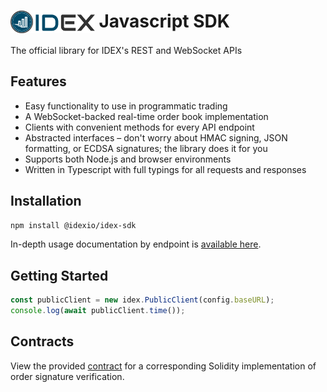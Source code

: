 <!-- markdownlint-disable MD033 -->
# <img src="assets/logo.png" alt="IDEX" height="36px" valign="top"> Javascript SDK

The official library for IDEX's REST and WebSocket APIs

## Features

- Easy functionality to use in programmatic trading
- A WebSocket-backed real-time order book implementation
- Clients with convenient methods for every API endpoint
- Abstracted interfaces – don't worry about HMAC signing, JSON formatting, or ECDSA signatures; the library does it for you
- Supports both Node.js and browser environments
- Written in Typescript with full typings for all requests and responses

## Installation

```bash
npm install @idexio/idex-sdk
```

In-depth usage documentation by endpoint is [available here](https://github.com/idexio/idex-sdk-js/blob/master//API.md).

## Getting Started

```typescript
const publicClient = new idex.PublicClient(config.baseURL);
console.log(await publicClient.time());
```


## Contracts

View the provided [contract](https://github.com/idexio/idex-sdk-js/blob/master/contracts/SignatureVerifier.sol) for a
corresponding Solidity implementation of order signature verification.
